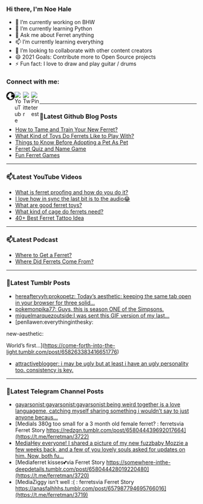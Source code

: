 ### Hi there, I'm Noe Hale

- 🔭 I’m currently working on BHW
- 🌱 I’m currently learning Python
- 💬 Ask me about Ferret anything
- 📫 I’m currently learning everything
- 🔭 I’m looking to collaborate with other content creators
- 😄 2021 Goals: Contribute more to Open Source projects
- ⚡ Fun fact: I love to draw and play guitar / drums

### Connect with me:

[<img align="left" alt="ferretvoice.com" width="22px" src="https://raw.githubusercontent.com/iconic/open-iconic/master/svg/globe.svg" />](https://ferretvoice.com)
[<img align="left" alt="YouTube" width="22px" src="https://cdn.jsdelivr.net/npm/simple-icons@v3/icons/youtube.svg" />](https://www.youtube.com/channel/UCk665XTfaMLVwFVWUmgnDiw)
[<img align="left" alt="Twitter" width="22px" src="https://cdn.jsdelivr.net/npm/simple-icons@v3/icons/twitter.svg" />](https://twitter.com/voiceferret)
[<img align="left" alt="Pinterest" width="22px" src="https://cdn.jsdelivr.net/npm/simple-icons@v3/icons/pinterest.svg" />](https://www.pinterest.com/voiceferret/)

<br />

---
### 🔭Latest Github Blog Posts
<!-- GITHUB:START -->
- [How to Tame and Train Your New Ferret?](http://noehale.github.io/how-to-tame-and-train-your-new-ferret/)
- [What Kind of Toys Do Ferrets Like to Play With?](http://noehale.github.io/what-kind-of-toys-do-ferrets-like-to-play-with/)
- [Things to Know Before Adopting a Pet As Pet](http://noehale.github.io/things-to-know-before-adopting-a-pet-as-pet/)
- [Ferret Quiz and Name Game](http://noehale.github.io/ferret-quiz/)
- [Fun Ferret Games](http://noehale.github.io/fun-ferret-games/)
<!-- GITHUB:END -->
---
### 📫Latest YouTube Videos

<!-- YOUTUBE:START -->
- [What is ferret proofing and how do you do it?](https://www.youtube.com/watch?v=81Syh_DJBQQ)
- [I love how in sync the last bit is to the audio😂](https://www.youtube.com/watch?v=WHBeGHwSlGY)
- [What are good ferret toys?](https://www.youtube.com/watch?v=tPxRilBzc0s)
- [What kind of cage do ferrets need?](https://www.youtube.com/watch?v=xzz6hC3sR5A)
- [40+ Best Ferret Tattoo Idea](https://www.youtube.com/watch?v=KIKqduR6Xcs)
<!-- YOUTUBE:END -->

---
### 📫Latest Podcast

<!-- PODCAST:START -->
- [Where to Get a Ferret?](https://anchor.fm/ferretvoice/episodes/Where-to-Get-a-Ferret-erurfu)
- [Where Did Ferrets Come From?](https://anchor.fm/ferretvoice/episodes/Where-Did-Ferrets-Come-From-eruq8g)
<!-- PODCAST:END -->
---
### 📝Latest Tumblr Posts

<!-- TUMBLR:START -->
- [hereafteryyh:prokopetz:
Today’s aesthetic: keeping the same tab open in your browser for three solid...](https://come-forth-into-the-light.tumblr.com/post/658353966839676928)
- [pokemonpika77:
Guys, this is season ONE of the Simpsons.
](https://come-forth-into-the-light.tumblr.com/post/658331345921179648)
- [miguelmarquezoutside:I was sent this GIF version of my last...](https://come-forth-into-the-light.tumblr.com/post/658308675890479104)
- [penllawen:everythinginthesky:

new-aesthetic:

World’s first...](https://come-forth-into-the-light.tumblr.com/post/658263383416651776)
- [attractiveblogger:
i may be ugly but at least i have an ugly personality too. consistency is key.
](https://come-forth-into-the-light.tumblr.com/post/658240720244768768)
<!-- TUMBLR:END -->
---
### 📝Latest Telegram Channel Posts

<!-- TELEGRAM:START -->
- [gayarsonist:gayarsonist:gayarsonist:being weird together is a love languageme, catching myself sharing something i wouldn’t say to just anyone becaus...](https://t.me/ferretman/3723)
- [MediaIs 380g too small for a 3 month old female ferret? : ferretsvia Ferret Story https://redzgn.tumblr.com/post/658044439692017664](https://t.me/ferretman/3722)
- [MediaHey everyone! I shared a picture of my new fuzzbaby Mozzie a few weeks back, and a few of you lovely souls asked for updates on him. Now, both fu...](https://t.me/ferretman/3721)
- [Mediaferret kisses💕via Ferret Story https://somewhere-inthe-deepdetails.tumblr.com/post/658044428019220480](https://t.me/ferretman/3720)
- [MediaZiggy isn’t well :( : ferretsvia Ferret Story https://anasfalhhhs.tumblr.com/post/657987794695766016](https://t.me/ferretman/3719)
<!-- TELEGRAM:END -->
